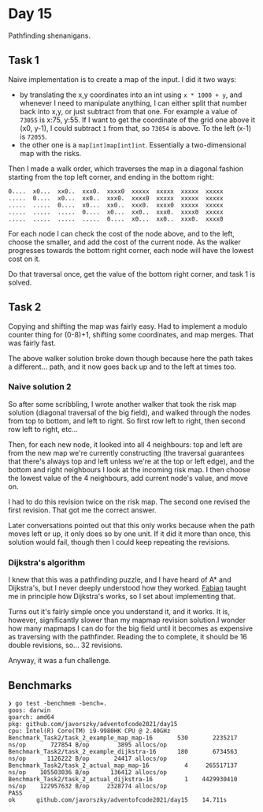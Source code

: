 # Day 15

Pathfinding shenanigans.
## Task 1

Naive implementation is to create a map of the input. I did it two ways:
- by translating the x,y coordinates into an int using `x * 1000 + y`, and whenever I need to manipulate anything, I can either split that number back into x,y, or just subtract from that one. For example a value of `73055` is x:75, y:55. If I want to get the coordinate of the grid one above it (x0, y-1), I could subtract `1` from that, so `73054` is above. To the left (x-1) is `72055`.
- the other one is a `map[int]map[int]int`. Essentially a two-dimensional map with the risks.

Then I made a walk order, which traverses the map in a diagonal fashion starting from the top left corner, and ending in the bottom right:

```
0....  x0...  xx0..  xxx0.  xxxx0  xxxxx  xxxxx  xxxxx  xxxxx
.....  0....  x0...  xx0..  xxx0.  xxxx0  xxxxx  xxxxx  xxxxx
.....  .....  0....  x0...  xx0..  xxx0.  xxxx0  xxxxx  xxxxx
.....  .....  .....  0....  x0...  xx0..  xxx0.  xxxx0  xxxxx
.....  .....  .....  .....  0....  x0...  xx0..  xxx0.  xxxx0
```

For each node I can check the cost of the node above, and to the left, choose the smaller, and add the cost of the current node. As the walker progresses towards the bottom right corner, each node will have the lowest cost on it.

Do that traversal once, get the value of the bottom right corner, and task 1 is solved.
## Task 2

Copying and shifting the map was fairly easy. Had to implement a modulo counter thing for (0-8)+1, shifting some coordinates, and map merges. That was fairly fast.

The above walker solution broke down though because here the path takes a different... path, and it now goes back up and to the left at times too.

### Naive solution 2

So after some scribbling, I wrote another walker that took the risk map solution (diagonal traversal of the big field), and walked through the nodes from top to bottom, and left to right. So first row left to right, then second row left to right, etc...

Then, for each new node, it looked into all 4 neighbours: top and left are from the new map we're currently constructing (the traversal guarantees that there's always top and left unless we're at the top or left edge), and the bottom and right neighbours I look at the incoming risk map. I then choose the lowest value of the 4 neighbours, add current node's value, and move on.

I had to do this revision twice on the risk map. The second one revised the first revision. That got me the correct answer.

Later conversations pointed out that this only works because when the path moves left or up, it only does so by one unit. If it did it more than once, this solution would fail, though then I could keep repeating the revisions.

### Dijkstra's algorithm

I knew that this was a pathfinding puzzle, and I have heard of A* and Dijkstra's, but I never deeply understood how they worked. [Fabian](https://twitter.com/geekproject) taught me in principle how Dijkstra's works, so I set about implementing that.

Turns out it's fairly simple once you understand it, and it works. It is, however, significantly slower than my mapmap revision solution.I wonder how many mapmaps I can do for the big field until it becomes as expensive as traversing with the pathfinder. Reading the to complete, it should be 16 double revisions, so... 32 revisions.

Anyway, it was a fun challenge.
## Benchmarks

```
❯ go test -benchmem -bench=.
goos: darwin
goarch: amd64
pkg: github.com/javorszky/adventofcode2021/day15
cpu: Intel(R) Core(TM) i9-9980HK CPU @ 2.40GHz
Benchmark_Task2/task_2_example_map_map-16       530       2235217 ns/op       727854 B/op        3895 allocs/op
Benchmark_Task2/task_2_example_dijkstra-16      180       6734563 ns/op      1126222 B/op       24417 allocs/op
Benchmark_Task2/task_2_actual_map_map-16          4     265517137 ns/op    105503036 B/op      136412 allocs/op
Benchmark_Task2/task_2_actual_dijkstra-16         1    4429930410 ns/op    122957632 B/op     2328774 allocs/op
PASS
ok      github.com/javorszky/adventofcode2021/day15    14.711s
```
